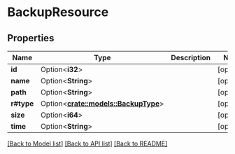 # BackupResource

## Properties

Name | Type | Description | Notes
------------ | ------------- | ------------- | -------------
**id** | Option<**i32**> |  | [optional]
**name** | Option<**String**> |  | [optional]
**path** | Option<**String**> |  | [optional]
**r#type** | Option<[**crate::models::BackupType**](BackupType.md)> |  | [optional]
**size** | Option<**i64**> |  | [optional]
**time** | Option<**String**> |  | [optional]

[[Back to Model list]](../README.md#documentation-for-models) [[Back to API list]](../README.md#documentation-for-api-endpoints) [[Back to README]](../README.md)


